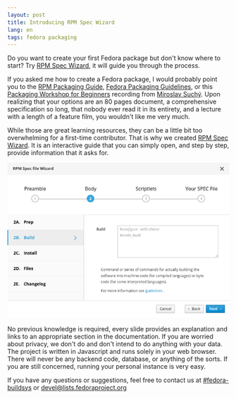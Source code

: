 ```yaml
---
layout: post
title: Introducing RPM Spec Wizard
lang: en
tags: fedora packaging
---
```


Do you want to create your first Fedora package but don't know where
to start? Try [RPM Spec Wizard][rpm-spec-wizard], it will guide you
through the process.

If you asked me how to create a Fedora package, I would probably
point you to the [RPM Packaging Guide][rpm-packaging-guide],
[Fedora Packaging Guidelines][fedora-packaging-guidelines], or
this [Packaging Workshop for Beginners][workshop] recording
from [Miroslav Suchý][msuchy]. Upon realizing that your options are an
80 pages document, a comprehensive specification so long, that nobody
ever read it in its entirety, and a lecture with a length of a feature
film, you wouldn't like me very much.

While those are great learning resources, they can be a little bit too
overwhelming for a first-time contributor. That is why we created
[RPM Spec Wizard][rpm-spec-wizard]. It is an interactive guide that
you can simply open, and step by step, provide information that it asks
for.

<div class="text-center img-row row">
  <a href="https://xsuchy.github.io/rpm-spec-wizard/"
     title="RPM Spec Wizard">
    <img src="/files/img/rpm-spec-wizard.png">
  </a>
</div>

No previous knowledge is required, every slide provides an explanation
and links to an appropriate section in the documentation. If you are
worried about privacy, we don't do and don't intend to do anything
with your data. The project is written in Javascript and runs solely
in your web browser. There will never be any backend code, database,
or anything of the sorts. If you are still concerned, running your
personal instance is very easy.

If you have any questions or suggestions, feel free to contact us at
[#fedora-buildsys][fedora-buildsys] or
[devel@lists.fedoraproject.org][mailing-list]


[rpm-spec-wizard]: https://xsuchy.github.io/rpm-spec-wizard/
[github]: https://github.com/xsuchy/rpm-spec-wizard
[rpm-packaging-guide]: https://rpm-packaging-guide.github.io/
[fedora-packaging-guidelines]: https://docs.fedoraproject.org/en-US/packaging-guidelines/
[workshop]: https://www.youtube.com/watch?v=KdIsoYGSNS8
[msuchy]: https://fedoraproject.org/wiki/User:Msuchy
[fedora-buildsys]: https://libera.chat/guides/connect
[mailing-list]: https://lists.fedoraproject.org/archives/list/devel@lists.fedoraproject.org/
